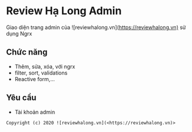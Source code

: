 # Review Hạ Long Admin

Giao diện trang admin của ![reviewhalong.vn](<https://reviewhalong.vn)> sử dụng Ngrx

## Chức năng

- Thêm, sửa, xóa, với ngrx
- filter, sort, validations
- Reactive form,...

## Yêu cầu

- Tài khoản admin

`Copyright (c) 2020 ![reviewhalong.vn](<https://reviewhalong.vn)>`
